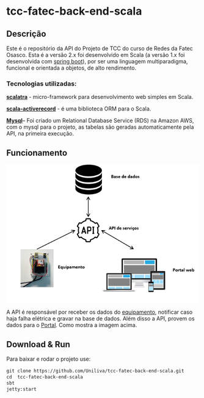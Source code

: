# tcc-fatec-back-end-scala


## Descrição

Este é o repositório da API do Projeto de TCC do curso de Redes da Fatec Osasco.
Esta é a versão 2.x foi desenvolvido em Scala (a versão 1.x foi desenvolvida com [spring boot](https://github.com/Uniliva/tcc-fatec-back-end "spring boot")), por ser uma linguagem multiparadigma, funcional e orientada a objetos, de alto rendimento.

### Tecnologias utilizadas:
**[scalatra](http://scalatra.org/ "scalatra")** - micro-framework para desenvolvimento web simples em Scala.


**[scala-activerecord](https://github.com/aselab/scala-activerecord "scala-activerecord")** -  é uma biblioteca ORM para o Scala.


**[Mysql](https://aws.amazon.com/pt/rds/ "Mysql")**– Foi criado um Relational Database Service (RDS) na Amazon AWS, com o mysql para o projeto, as tabelas são geradas automaticamente pela API, na primeira execução.


## Funcionamento

![Estrutura do projeto](https://github.com/Uniliva/Projeto-tcc-fatec/blob/master/documentos/Estrutura.png)

A API é responsável por receber os dados do [equipamento](https://github.com/Uniliva/tcc-fatec-arduino "equipamento"), notificar caso haja falha elétrica e gravar na base de dados. Além disso a API, provem os dados para o [Portal](https://github.com/Uniliva/tcc-fatec-front-end-angular2 "Portal"). Como mostra a imagem acima.

## Download & Run

Para baixar e rodar o projeto use:
```
git clone https://github.com/Uniliva/tcc-fatec-back-end-scala.git
cd  tcc-fatec-back-end-scala
sbt
jetty:start
```